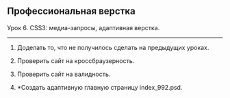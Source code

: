 ## Профессиональная верстка

Урок 6. CSS3: медиа-запросы, адаптивная верстка.
<br>

---

1. Доделать то, что не получилось сделать на предыдущих уроках.

2. Проверить сайт на кроссбраузерность.

3. Проверить сайт на валидность.

4. *Создать адаптивную главную страницу index_992.psd.